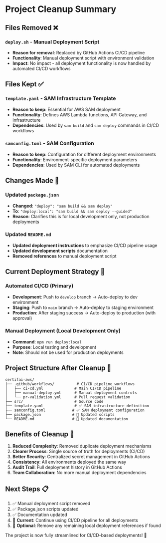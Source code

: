 # Project Cleanup Summary

## Files Removed ❌

### `deploy.sh` - Manual Deployment Script

- **Reason for removal**: Replaced by GitHub Actions CI/CD pipeline
- **Functionality**: Manual deployment script with environment validation
- **Impact**: No impact - all deployment functionality is now handled by automated CI/CD workflows

## Files Kept ✅

### `template.yaml` - SAM Infrastructure Template

- **Reason to keep**: Essential for AWS SAM deployment
- **Functionality**: Defines AWS Lambda functions, API Gateway, and infrastructure
- **Dependencies**: Used by `sam build` and `sam deploy` commands in CI/CD workflows

### `samconfig.toml` - SAM Configuration

- **Reason to keep**: Configuration for different deployment environments
- **Functionality**: Environment-specific deployment parameters
- **Dependencies**: Used by SAM CLI for automated deployments

## Changes Made 🔄

### Updated `package.json`

- **Changed**: `"deploy": "sam build && sam deploy"`
- **To**: `"deploy:local": "sam build && sam deploy --guided"`
- **Reason**: Clarifies this is for local development only, not production deployments

### Updated `README.md`

- **Updated deployment instructions** to emphasize CI/CD pipeline usage
- **Updated development scripts** documentation
- **Removed references** to manual deployment script

## Current Deployment Strategy 🚀

### Automated CI/CD (Primary)

- **Development**: Push to `develop` branch → Auto-deploy to dev environment
- **Staging**: Push to `main` branch → Auto-deploy to staging environment
- **Production**: After staging success → Auto-deploy to production (with approval)

### Manual Deployment (Local Development Only)

- **Command**: `npm run deploy:local`
- **Purpose**: Local testing and development
- **Note**: Should not be used for production deployments

## Project Structure After Cleanup 📁

```
certifai-aws/
├── .github/workflows/          # CI/CD pipeline workflows
│   ├── ci-cd.yml              # Main CI/CD pipeline
│   ├── manual-deploy.yml      # Manual deployment controls
│   └── pr-validation.yml      # Pull request validation
├── src/                       # Source code
├── template.yaml              # ✅ SAM infrastructure definition
├── samconfig.toml            # ✅ SAM deployment configuration
├── package.json              # 🔄 Updated scripts
└── README.md                 # 🔄 Updated documentation
```

## Benefits of Cleanup 🎯

1. **Reduced Complexity**: Removed duplicate deployment mechanisms
2. **Clearer Process**: Single source of truth for deployments (CI/CD)
3. **Better Security**: Centralized secret management in GitHub Actions
4. **Consistency**: All environments deployed the same way
5. **Audit Trail**: Full deployment history in GitHub Actions
6. **Team Collaboration**: No more manual deployment dependencies

## Next Steps 📋

1. ✅ Manual deployment script removed
2. ✅ Package.json scripts updated
3. ✅ Documentation updated
4. 🔄 **Current**: Continue using CI/CD pipeline for all deployments
5. 📝 **Optional**: Remove any remaining local deployment references if found

The project is now fully streamlined for CI/CD-based deployments! 🎉
